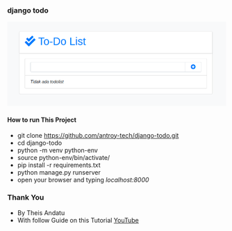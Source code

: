### django todo

![Current Result Django Todo](todo/static/todo/todo.png)

#### How to run This Project

* git clone https://github.com/antroy-tech/django-todo.git
* cd django-todo
* python -m venv python-env
* source python-env/bin/activate/
* pip install -r requirements.txt
* python manage.py runserver
* open your browser and typing _localhost:8000_

### Thank You
* By Theis Andatu
* With follow Guide on this Tutorial [YouTube](https://www.youtube.com/watch?v=aQak27DrAMw)
